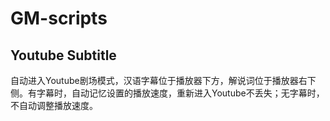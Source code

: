 # GM-scripts

## Youtube Subtitle

自动进入Youtube剧场模式，汉语字幕位于播放器下方，解说词位于播放器右下侧。有字幕时，自动记忆设置的播放速度，重新进入Youtube不丢失；无字幕时，不自动调整播放速度。
